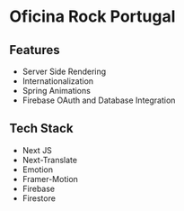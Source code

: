 # Oficina Rock Portugal

## Features

- Server Side Rendering
- Internationalization
- Spring Animations
- Firebase OAuth and Database Integration

## Tech Stack

- Next JS
- Next-Translate
- Emotion
- Framer-Motion
- Firebase
- Firestore